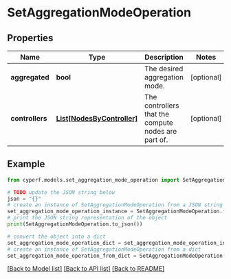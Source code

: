# SetAggregationModeOperation


## Properties

Name | Type | Description | Notes
------------ | ------------- | ------------- | -------------
**aggregated** | **bool** | The desired aggregation mode. | [optional] 
**controllers** | [**List[NodesByController]**](NodesByController.md) | The controllers that the compute nodes are part of. | [optional] 

## Example

```python
from cyperf.models.set_aggregation_mode_operation import SetAggregationModeOperation

# TODO update the JSON string below
json = "{}"
# create an instance of SetAggregationModeOperation from a JSON string
set_aggregation_mode_operation_instance = SetAggregationModeOperation.from_json(json)
# print the JSON string representation of the object
print(SetAggregationModeOperation.to_json())

# convert the object into a dict
set_aggregation_mode_operation_dict = set_aggregation_mode_operation_instance.to_dict()
# create an instance of SetAggregationModeOperation from a dict
set_aggregation_mode_operation_from_dict = SetAggregationModeOperation.from_dict(set_aggregation_mode_operation_dict)
```
[[Back to Model list]](../README.md#documentation-for-models) [[Back to API list]](../README.md#documentation-for-api-endpoints) [[Back to README]](../README.md)


